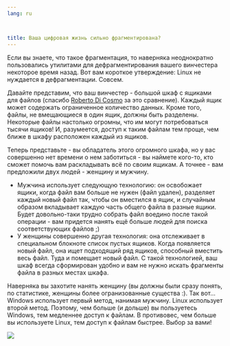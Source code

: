```yaml
---
lang: ru



title: Ваша цифровая жизнь сильно фрагментирована?
---
```


Если вы знаете, что такое фрагментация, то наверняка неоднократно
пользовались утилитами для дефрагментирования вашего винчестера некоторое
время назад. Вот вам короткое утверждение: Linux не нуждается в дефрагментации.
Совсем.

Давайте представим, что ваш винчестер - большой шкаф с ящиками для 
файлов (спасибо <a href="http://www.pps.jussieu.fr/~dicosmo/">Roberto 
Di Cosmo</a> за это сравнение). Каждый ящик может содержать ограниченное
количество данных. Кроме того, файлы, не вмещающиеся в один ящик, должны
быть разделены. Некоторые файлы настолько огромны, что им могут потребоваться
тысячи ящиков! И, разумеется, доступ к таким файлам тем проще, чем ближе в шкафу
расположен каждый из ящиков.

Теперь представьте - вы обладатель этого огромного шкафа, но у вас совершенно
нет времени о нем заботиться - вы наймете кого-то, кто сможет помочь вам 
раскладывать всё по своим ящикам. А точнее - вам предложили двух людей - 
женщину и мужчину. 


<ul>

<li>Мужчина использует следующую технологию: он освобожает ящики, когда
файл вам больше не нужен (файл удален), разделяет каждый новый файл так,
чтобы он вместился в ящик, и случайным образом вкладывает каждую часть
общего файла в разные ящики. Будет довольно-таки трудно собрать файл
воедино после такой операции - вам придется нанять ещё больше людей
для поиска соответствующих файлов ;)</li>

<li>У женщины совершенно другая технология: она отслеживает в специальном
блокноте список пустых ящиков. Когда появляется новый файл, она ищет 
подходящий ряд ящиков, способный вместить весь файл. Туда и помещает
новый файл. С такой технологией, ваш шкаф всегда сформирован удобно
и вам не нужно искать фрагменты файла в разных местах шкафа.</li>

</ul>

Наверняка вы захотите нанять женщину (вы должны были сразу понять,
по статистике, женщины более огранизованные существа :). Так вот...
Windows использует первый метод, нанимая мужчину. Linux использует 
второй метод. Поэтому, чем больше (и дольше) вы пользуетесь Windows,
тем медленнее доступ к файлам. В противовес, чем больше вы используете
Linux, тем доступ к файлам быстрее. Выбор за вами!

<img src="Images/defragment.png" />




